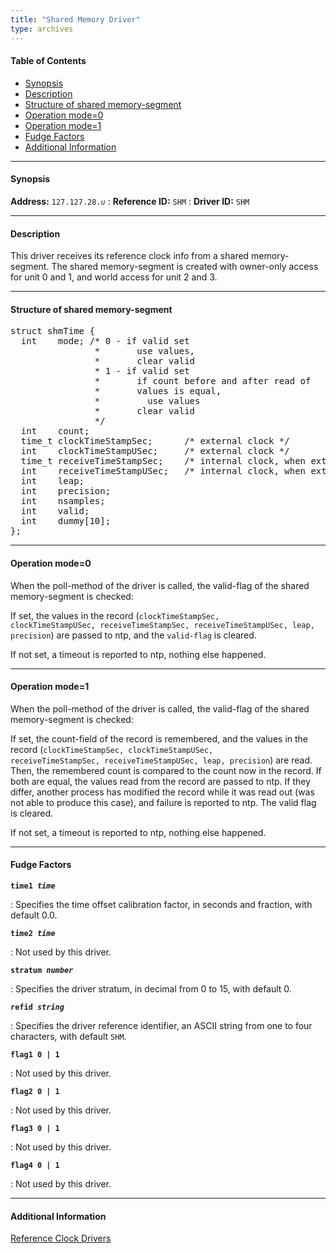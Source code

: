 ```yaml
---
title: "Shared Memory Driver"
type: archives
---
```


#### Table of Contents

*   [Synopsis](/archives/3-5.93e/driver28/#synopsis)
*   [Description](/archives/3-5.93e/driver28/#description)
*   [Structure of shared memory-segment](/archives/3-5.93e/driver28/#structure-of-shared-memory-segment)
*   [Operation mode=0](/archives/3-5.93e/driver28/#operation-mode0)
*   [Operation mode=1](/archives/3-5.93e/driver28/#operation-mode1)
*   [Fudge Factors](/archives/3-5.93e/driver28/#fudge-factors)
*   [Additional Information](/archives/3-5.93e/driver28/#additional-information)

* * *

#### Synopsis

**Address:** <code>127.127.28._u_</code>
: **Reference ID:** <code>SHM</code>
: **Driver ID:** <code>SHM</code>

* * *

#### Description

This driver receives its reference clock info from a shared memory-segment. The shared memory-segment is created with owner-only access for unit 0 and 1, and world access for unit 2 and 3.

* * *

#### Structure of shared memory-segment

<pre>
struct shmTime {
  int    mode; /* 0 - if valid set
                *       use values, 
                *       clear valid
                * 1 - if valid set 
                *       if count before and after read of 
                *       values is equal,
                *         use values 
                *       clear valid
                */
  int    count;
  time_t clockTimeStampSec;      /* external clock */
  int    clockTimeStampUSec;     /* external clock */
  time_t receiveTimeStampSec;    /* internal clock, when external value was received */
  int    receiveTimeStampUSec;   /* internal clock, when external value was received */
  int    leap;
  int    precision;
  int    nsamples;
  int    valid;
  int    dummy[10]; 
};
</pre>

* * *

#### Operation mode=0

When the poll-method of the driver is called, the valid-flag of the shared memory-segment is checked:

If set, the values in the record (<code>clockTimeStampSec, clockTimeStampUSec, receiveTimeStampSec, receiveTimeStampUSec, leap, precision</code>) are passed to ntp, and the <code>valid-flag</code> is cleared.

If not set, a timeout is reported to ntp, nothing else happened.

* * *

#### Operation mode=1

When the poll-method of the driver is called, the valid-flag of the shared memory-segment is checked:

If set, the count-field of the record is remembered, and the values in the record (<code>clockTimeStampSec, clockTimeStampUSec, receiveTimeStampSec, receiveTimeStampUSec, leap, precision</code>) are read. Then, the remembered count is compared to the count now in the record. If both are equal, the values read from the record are passed to ntp. If they differ, another process has modified the record while it was read out (was not able to produce this case), and failure is reported to ntp. The valid flag is cleared.

If not set, a timeout is reported to ntp, nothing else happened.

* * *

#### Fudge Factors

<code>**time1 _time_**</code>

: Specifies the time offset calibration factor, in seconds and fraction, with default 0.0.

<code>**time2 _time_**</code>

: Not used by this driver.

<code>**stratum _number_**</code>

: Specifies the driver stratum, in decimal from 0 to 15, with default 0.

<code>**refid _string_**</code>

: Specifies the driver reference identifier, an ASCII string from one to four characters, with default <code>SHM</code>.

<code>**flag1 0 | 1**</code>

: Not used by this driver. 

<code>**flag2 0 | 1**</code>

: Not used by this driver.

<code>**flag3 0 | 1**</code>

: Not used by this driver.

<code>**flag4 0 | 1**</code>

: Not used by this driver. 

* * *

#### Additional Information

[Reference Clock Drivers](/archives/3-5.93e/refclock/)